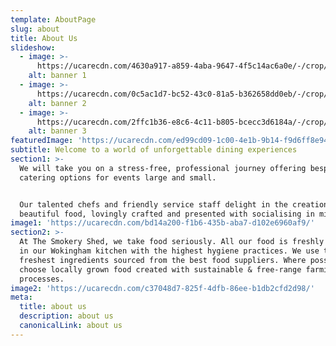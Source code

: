 ```yaml
---
template: AboutPage
slug: about
title: About Us
slideshow:
  - image: >-
      https://ucarecdn.com/4630a917-a859-4aba-9647-4f5c14ac6a0e/-/crop/931x476/0,153/-/preview/
    alt: banner 1
  - image: >-
      https://ucarecdn.com/0c5ac1d7-bc52-43c0-81a5-b362658dd0eb/-/crop/675x356/0,242/-/preview/
    alt: banner 2
  - image: >-
      https://ucarecdn.com/2ffc1b36-e8c6-4c11-b805-bcecc3d6184a/-/crop/968x454/0,137/-/preview/
    alt: banner 3
featuredImage: 'https://ucarecdn.com/ed99cd09-1c00-4e1b-9b14-f9d6ff8e941a/'
subtitle: Welcome to a world of unforgettable dining experiences
section1: >-
  We will take you on a stress-free, professional journey offering bespoke
  catering options for events large and small.


  Our talented chefs and friendly service staff delight in the creation of
  beautiful food, lovingly crafted and presented with socialising in mind.
image1: 'https://ucarecdn.com/bd14a200-f1b6-435b-aba7-d102e6960af9/'
section2: >-
  At The Smokery Shed, we take food seriously. All our food is freshly prepared
  in our Wokingham kitchen with the highest hygiene practices. We use the
  freshest ingredients sourced from the best food suppliers. Where possible, we
  choose locally grown food created with sustainable & free-range farming
  processes.
image2: 'https://ucarecdn.com/c37048d7-825f-4dfb-86ee-b1db2cfd2d98/'
meta:
  title: about us
  description: about us
  canonicalLink: about us
---
```

